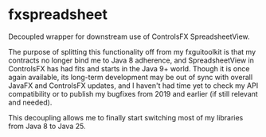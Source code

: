 # fxspreadsheet
Decoupled wrapper for downstream use of ControlsFX SpreadsheetView.

The purpose of splitting this functionality off from my fxguitoolkit is that my contracts no longer bind me to Java 8 adherence, and SpreadsheetView in ControlsFX has had fits and starts in the Java 9+ world. Though it is once again available, its long-term development may be out of sync with overall JavaFX and ControlsFX updates, and I haven't had time yet to check my API compatibility or to publish my bugfixes from 2019 and earlier (if still relevant and needed).

This decoupling allows me to finally start switching most of my libraries from Java 8 to Java 25.
